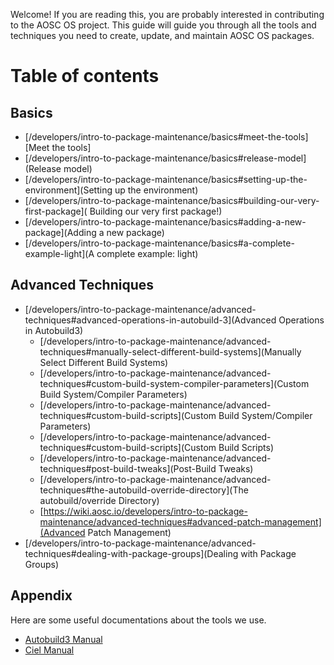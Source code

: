 <!-- TITLE: Intro To Package Maintenance -->
<!-- SUBTITLE: Introductory Guide to AOSC OS Packaging -->

Welcome! If you are reading this, you are probably interested in contributing to the AOSC OS project. This guide will guide you through all the tools and techniques you need to create, update, and maintain AOSC OS packages.

# Table of contents
## Basics
- [/developers/intro-to-package-maintenance/basics#meet-the-tools][Meet the tools]
- [/developers/intro-to-package-maintenance/basics#release-model](Release model)
- [/developers/intro-to-package-maintenance/basics#setting-up-the-environment](Setting up the environment)
- [/developers/intro-to-package-maintenance/basics#building-our-very-first-package]( Building our very first package!)
- [/developers/intro-to-package-maintenance/basics#adding-a-new-package](Adding a new package)
- [/developers/intro-to-package-maintenance/basics#a-complete-example-light](A complete example: light)

## Advanced Techniques
- [/developers/intro-to-package-maintenance/advanced-techniques#advanced-operations-in-autobuild-3](Advanced Operations in Autobuild3)
	- [/developers/intro-to-package-maintenance/advanced-techniques#manually-select-different-build-systems](Manually Select Different Build Systems)
	- [/developers/intro-to-package-maintenance/advanced-techniques#custom-build-system-compiler-parameters](Custom Build System/Compiler Parameters)
	- [/developers/intro-to-package-maintenance/advanced-techniques#custom-build-scripts](Custom Build System/Compiler Parameters)
	- [/developers/intro-to-package-maintenance/advanced-techniques#custom-build-scripts](Custom Build Scripts)
	- [/developers/intro-to-package-maintenance/advanced-techniques#post-build-tweaks](Post-Build Tweaks)
	- [/developers/intro-to-package-maintenance/advanced-techniques#the-autobuild-override-directory](The autobuild/override Directory)
	- [https://wiki.aosc.io/developers/intro-to-package-maintenance/advanced-techniques#advanced-patch-management](Advanced Patch Management)
-  [/developers/intro-to-package-maintenance/advanced-techniques#dealing-with-package-groups](Dealing with Package Groups)

## Appendix
Here are some useful documentations about the tools we use.
- [Autobuild3 Manual](/developers/intro-to-package-maintenance/autobuild3-manual)
- [Ciel Manual](/developers/intro-to-package-maintenance/ciel-manual)